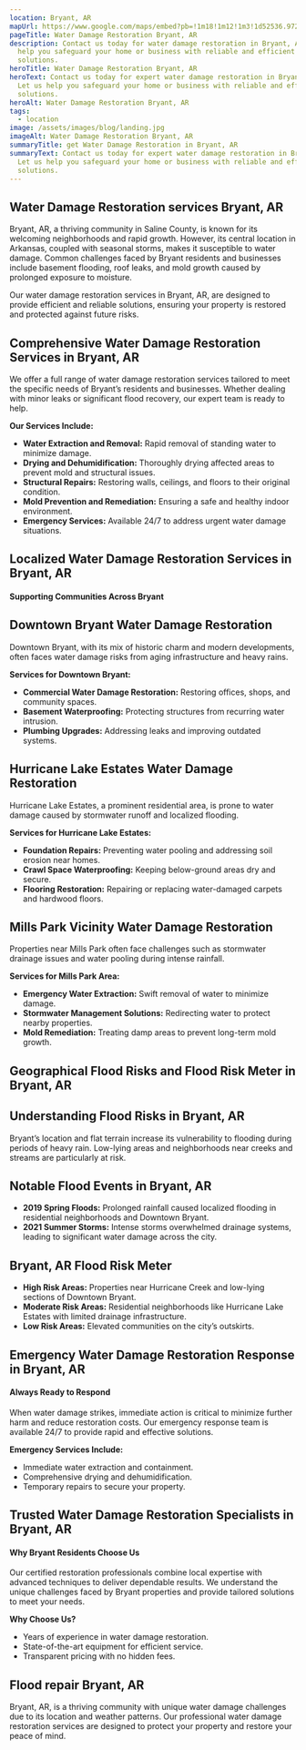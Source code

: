 ```yaml
---
location: Bryant, AR
mapUrl: https://www.google.com/maps/embed?pb=!1m18!1m12!1m3!1d52536.9725426479!2d-92.54062623487239!3d34.615266346064026!2m3!1f0!2f0!3f0!3m2!1i1024!2i768!4f13.1!3m3!1m2!1s0x87cd564d556421db%3A0x5964e435d2e129c2!2sBryant%2C%20AR!5e0!3m2!1sen!2sus!4v1735882261112!5m2!1sen!2sus
pageTitle: Water Damage Restoration Bryant, AR
description: Contact us today for water damage restoration in Bryant, AR. Let us
  help you safeguard your home or business with reliable and efficient
  solutions.
heroTitle: Water Damage Restoration Bryant, AR
heroText: Contact us today for expert water damage restoration in Bryant, AR.
  Let us help you safeguard your home or business with reliable and efficient
  solutions.
heroAlt: Water Damage Restoration Bryant, AR
tags:
  - location
image: /assets/images/blog/landing.jpg
imageAlt: Water Damage Restoration Bryant, AR
summaryTitle: get Water Damage Restoration in Bryant, AR
summaryText: Contact us today for expert water damage restoration in Bryant, AR.
  Let us help you safeguard your home or business with reliable and efficient
  solutions.
---
```

## Water Damage Restoration services Bryant, AR

Bryant, AR, a thriving community in Saline County, is known for its welcoming neighborhoods and rapid growth. However, its central location in Arkansas, coupled with seasonal storms, makes it susceptible to water damage. Common challenges faced by Bryant residents and businesses include basement flooding, roof leaks, and mold growth caused by prolonged exposure to moisture.

Our water damage restoration services in Bryant, AR, are designed to provide efficient and reliable solutions, ensuring your property is restored and protected against future risks.

## Comprehensive Water Damage Restoration Services in Bryant, AR

We offer a full range of water damage restoration services tailored to meet the specific needs of Bryant’s residents and businesses. Whether dealing with minor leaks or significant flood recovery, our expert team is ready to help.

**Our Services Include:**

* **Water Extraction and Removal:** Rapid removal of standing water to minimize damage.
* **Drying and Dehumidification:** Thoroughly drying affected areas to prevent mold and structural issues.
* **Structural Repairs:** Restoring walls, ceilings, and floors to their original condition.
* **Mold Prevention and Remediation:** Ensuring a safe and healthy indoor environment.
* **Emergency Services:** Available 24/7 to address urgent water damage situations.

## Localized Water Damage Restoration Services in Bryant, AR

#### Supporting Communities Across Bryant

## Downtown Bryant Water Damage Restoration

Downtown Bryant, with its mix of historic charm and modern developments, often faces water damage risks from aging infrastructure and heavy rains.

**Services for Downtown Bryant:**

* **Commercial Water Damage Restoration:** Restoring offices, shops, and community spaces.
* **Basement Waterproofing:** Protecting structures from recurring water intrusion.
* **Plumbing Upgrades:** Addressing leaks and improving outdated systems.

## Hurricane Lake Estates Water Damage Restoration

Hurricane Lake Estates, a prominent residential area, is prone to water damage caused by stormwater runoff and localized flooding.

**Services for Hurricane Lake Estates:**

* **Foundation Repairs:** Preventing water pooling and addressing soil erosion near homes.
* **Crawl Space Waterproofing:** Keeping below-ground areas dry and secure.
* **Flooring Restoration:** Repairing or replacing water-damaged carpets and hardwood floors.

## Mills Park Vicinity Water Damage Restoration

Properties near Mills Park often face challenges such as stormwater drainage issues and water pooling during intense rainfall.

**Services for Mills Park Area:**

* **Emergency Water Extraction:** Swift removal of water to minimize damage.
* **Stormwater Management Solutions:** Redirecting water to protect nearby properties.
* **Mold Remediation:** Treating damp areas to prevent long-term mold growth.

## Geographical Flood Risks and Flood Risk Meter in Bryant, AR

## Understanding Flood Risks in Bryant, AR

Bryant’s location and flat terrain increase its vulnerability to flooding during periods of heavy rain. Low-lying areas and neighborhoods near creeks and streams are particularly at risk.

## Notable Flood Events in Bryant, AR

* **2019 Spring Floods:** Prolonged rainfall caused localized flooding in residential neighborhoods and Downtown Bryant.
* **2021 Summer Storms:** Intense storms overwhelmed drainage systems, leading to significant water damage across the city.

## Bryant, AR Flood Risk Meter

* **High Risk Areas:** Properties near Hurricane Creek and low-lying sections of Downtown Bryant.
* **Moderate Risk Areas:** Residential neighborhoods like Hurricane Lake Estates with limited drainage infrastructure.
* **Low Risk Areas:** Elevated communities on the city’s outskirts.

## Emergency Water Damage Restoration Response in Bryant, AR

#### Always Ready to Respond

When water damage strikes, immediate action is critical to minimize further harm and reduce restoration costs. Our emergency response team is available 24/7 to provide rapid and effective solutions.

**Emergency Services Include:**

* Immediate water extraction and containment.
* Comprehensive drying and dehumidification.
* Temporary repairs to secure your property.

## Trusted Water Damage Restoration Specialists in Bryant, AR

#### Why Bryant Residents Choose Us

Our certified restoration professionals combine local expertise with advanced techniques to deliver dependable results. We understand the unique challenges faced by Bryant properties and provide tailored solutions to meet your needs.

**Why Choose Us?**

* Years of experience in water damage restoration.
* State-of-the-art equipment for efficient service.
* Transparent pricing with no hidden fees.

## Flood repair Bryant, AR

Bryant, AR, is a thriving community with unique water damage challenges due to its location and weather patterns. Our professional water damage restoration services are designed to protect your property and restore your peace of mind.
